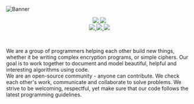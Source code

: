 ![Banner](https://user-images.githubusercontent.com/51391473/141222955-00599571-4563-4785-b5ae-75a435faec12.png)
<br>
<p align="center">
<a href="https://www.linkedin.com/company/thealgorithms" alt="LinkedIn">
  <img src="https://img.shields.io/badge/LinkedIn-The%20Algorithms-purple?logo=linkedin&logoColor=blue&color=blue" />
</a>
<a href="[https://the-algorithms.com/discord](https://discord.com/invite/the-algorithms-808045925556682782)" alt="Chat on Discord">
   <img src="https://img.shields.io/discord/808045925556682782.svg?logo=discord&colorB=00d37d" target="blank" />
</a>

<br>

<a href="https://liberapay.com/TheAlgorithms" alt="Liberapay">
  <img src="https://img.shields.io/liberapay/receives/TheAlgorithms.svg?logo=liberapay" target="blank" />
</a>
<a href= "https://github.com/TheAlgorithms" alt="Total Stars">
  <img src = "https://img.shields.io/github/stars/TheAlgorithms?style=social" target="blank" />
</a>
<a href="https://twitter.com/The_Algorithms" alt="X">
  <img src="https://img.shields.io/twitter/follow/The_Algorithms?label=Follow us&style=social" />
</a>
</p>

<br>

We are a group of programmers helping each other build new things, whether it be writing complex encryption programs, or simple ciphers. Our goal is to work together to document and model beautiful, helpful and interesting algorithms using code.\
We are an open-source community - anyone can contribute. We check each other's work, communicate and collaborate to solve problems. We strive to be welcoming, respectful, yet make sure that our code follows the latest programming guidelines.
